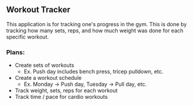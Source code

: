## Workout Tracker
This application is for tracking one's progress in the gym. This is done by tracking how many sets, reps, and how much weight was done for each specific workout. 

### Plans:
- Create sets of workouts
    - Ex. Push day includes bench press, tricep pulldown, etc.
- Create a workout schedule
    - Ex. Monday -> Push day, Tuesday -> Pull day, etc.
- Track weight, sets, reps for each workout
- Track time / pace for cardio workouts